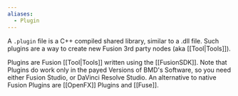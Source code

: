 ```yaml
---
aliases:
  - Plugin
---
```


A `.plugin` file is a C++ compiled shared library, similar to a .dll file. Such plugins are a way to create new Fusion 3rd party nodes (aka [[Tool|Tools]]). 

Plugins are Fusion [[Tool|Tools]] written using the [[FusionSDK]]. Note that Plugins do work only in the payed Versions of BMD's Software, so you need either Fusion Studio, or DaVinci Resolve Studio. An alternative to native Fusion Plugins are [[OpenFX]] Plugins and [[Fuse]].